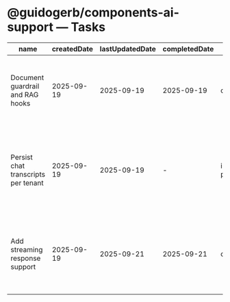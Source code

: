 # @guidogerb/components-ai-support — Tasks

| name                                | createdDate | lastUpdatedDate | completedDate | status      | description                                                                                                |
| ----------------------------------- | ----------- | --------------- | ------------- | ----------- | ---------------------------------------------------------------------------------------------------------- |
| Document guardrail and RAG hooks    | 2025-09-19  | 2025-09-19      | 2025-09-19    | complete    | Captured guardrail contracts, retriever expectations, and payload structure for implementers.              |
| Persist chat transcripts per tenant | 2025-09-19  | 2025-09-19      | -             | in progress | Design storage adapters that archive conversations securely with optional tenant-level retention policies. |
| Add streaming response support      | 2025-09-19  | 2025-09-21      | 2025-09-21    | complete    | Enhance the component to render partial assistant messages while the gateway streams tokens.               |
